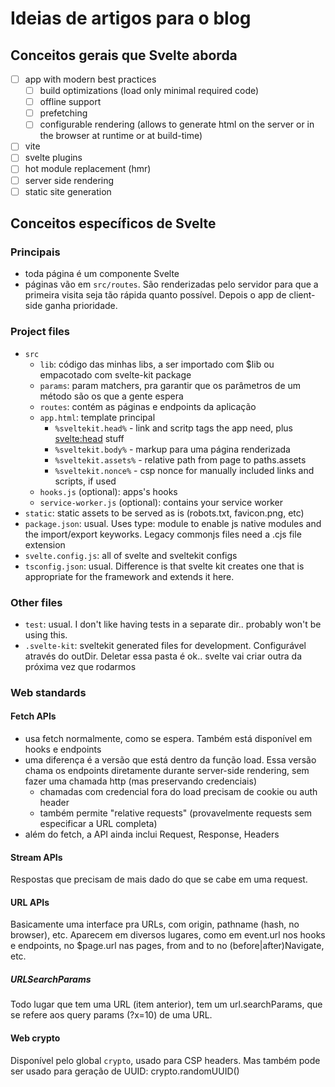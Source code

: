 # Ideias de artigos para o blog

## Conceitos gerais que Svelte aborda

- [ ] app with modern best practices
  - [ ] build optimizations (load only minimal required code)
  - [ ] offline support
  - [ ] prefetching
  - [ ] configurable rendering (allows to generate html on the server or in the
        browser at runtime or at build-time)
- [ ] vite
- [ ] svelte plugins
- [ ] hot module replacement (hmr)
- [ ] server side rendering
- [ ] static site generation

## Conceitos específicos de Svelte

### Principais

- toda página é um componente Svelte
- páginas vão em `src/routes`. São renderizadas pelo servidor para que a
  primeira visita seja tão rápida quanto possível. Depois o app de client-side
  ganha prioridade.

### Project files

- `src`
  - `lib`: código das minhas libs, a ser importado com $lib ou empacotado com
    svelte-kit package
  - `params`: param matchers, pra garantir que os parâmetros de um método são os
    que a gente espera
  - `routes`: contém as páginas e endpoints da aplicação
  - `app.html`: template principal
    - `%sveltekit.head%` - link and scritp tags the app need, plus <svelte:head>
      stuff
    - `%sveltekit.body%` - markup para uma página renderizada
    - `%sveltekit.assets%` - relative path from page to paths.assets
    - `%sveltekit.nonce%` - csp nonce for manually included links and scripts,
      if used
  - `hooks.js` (optional): apps's hooks
  - `service-worker.js` (optional): contains your service worker
- `static`: static assets to be served as is (robots.txt, favicon.png, etc)
- `package.json`: usual. Uses type: module to enable js native modules and the
  import/export keyworks. Legacy commonjs files need a .cjs file extension
- `svelte.config.js`: all of svelte and sveltekit configs
- `tsconfig.json`: usual. Difference is that svelte kit creates one that is
  appropriate for the framework and extends it here.

### Other files

- `test`: usual. I don't like having tests in a separate dir.. probably won't be
  using this.
- `.svelte-kit`: sveltekit generated files for development. Configurável através
  do outDir. Deletar essa pasta é ok.. svelte vai criar outra da próxima vez que
  rodarmos

### Web standards

#### Fetch APIs

- usa fetch normalmente, como se espera. Também está disponível em hooks e
  endpoints
- uma diferença é a versão que está dentro da função load. Essa versão chama os
  endpoints diretamente durante server-side rendering, sem fazer uma chamada
  http (mas preservando credenciais)
  - chamadas com credencial fora do load precisam de cookie ou auth header
  - também permite "relative requests" (provavelmente requests sem especificar a
    URL completa)
- além do fetch, a API ainda inclui Request, Response, Headers

#### Stream APIs

Respostas que precisam de mais dado do que se cabe em uma request.

#### URL APIs

Basicamente uma interface pra URLs, com origin, pathname (hash, no browser),
etc. Aparecem em diversos lugares, como em event.url nos hooks e endpoints, no
$page.url nas pages, from and to no (before|after)Navigate, etc.

##### URLSearchParams

Todo lugar que tem uma URL (item anterior), tem um url.searchParams, que se
refere aos query params (?x=10) de uma URL.

#### Web crypto

Disponível pelo global `crypto`, usado para CSP headers. Mas também pode ser
usado para geração de UUID: crypto.randomUUID()
